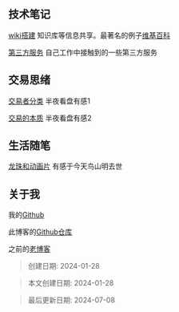 



## 技术笔记

[wiki搭建](src/1-1.wiki搭建.md) 知识库等信息共享。最著名的例子[维基百科](https://www.wikipedia.org/)

[第三方服务](src/1-2.第三方服务.md) 自己工作中接触到的一些第三方服务



## 交易思绪

[交易者分类](src/2-1.交易者分类.md) 半夜看盘有感1

[交易的本质](src/2-2.交易的本质.md) 半夜看盘有感2



## 生活随笔

[龙珠和动画片](src/3-1.龙珠和动画片.md) 有感于今天鸟山明去世





## 关于我
我的[Github](https://github.com/jackhai9/)

此博客的[Github仓库](https://github.com/jackhai9/blog)

之前的[老博客](https://jackhai9.github.io/)


> 创建日期: 2024-01-28

> 本文创建日期: 2024-01-28

> 最后更新日期: 2024-07-08
